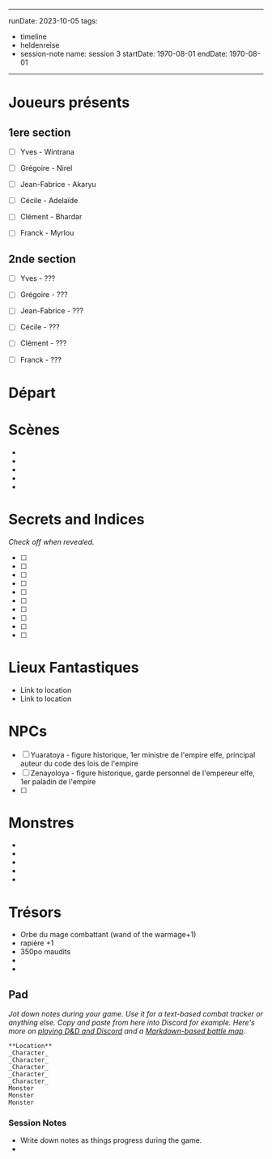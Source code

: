 
---
runDate: 2023-10-05
tags:
  - timeline
  - heldenreise
  - session-note
name: session 3
startDate: 1970-08-01
endDate: 1970-08-01
---

# Joueurs présents

## 1ere section
- [ ]  Yves - Wintrana
- [ ]  Grégoire - Nirel
- [ ]  Jean-Fabrice - Akaryu
- [ ]  Cécile - Adelaïde
- [ ]  Clément - Bhardar
- [ ]  Franck - Myrlou


## 2nde section
- [ ]  Yves - ???
- [ ]  Grégoire - ???
- [ ]  Jean-Fabrice - ???
- [ ]  Cécile - ???
- [ ]  Clément - ???
- [ ]  Franck - ???



# Départ 



# Scènes

- 
- 
- 
- 
- 

# Secrets and Indices

*Check off when revealed.*

- [ ]  
- [ ]  
- [ ]  
- [ ]  
- [ ]  
- [ ]  
- [ ]  
- [ ]  
- [ ]  
- [ ]  

# Lieux Fantastiques


- Link to location
- Link to location

# NPCs

- [ ]  Yuaratoya - figure historique, 1er ministre de l'empire elfe, principal auteur du code des lois de l'empire
- [ ] Zenayoloya - figure historique, garde personnel de l'empereur elfe, 1er paladin de l'empire
- [ ] 

# Monstres


- 
- 
- 
- 
- 

# Trésors

- Orbe du mage combattant (wand of the warmage+1)
- rapière +1
- 350po maudits
- 
- 

## Pad

*Jot down notes during your game. Use it for a text-based combat tracker or anything else. Copy and paste from here into Discord for example. Here's more on [playing D&D and Discord](https://slyflourish.com/playing_dnd_over_discord.html) and a [Markdown-based battle map](https://slyflourish.com/text-based_battle_maps.html).*

```
**Location**
_Character_
_Character_
_Character_
_Character_
_Character_
Monster
Monster
Monster
```

### Session Notes

- Write down notes as things progress during the game.
- 